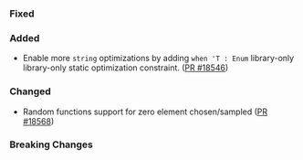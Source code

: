 ### Fixed

### Added

* Enable more `string` optimizations by adding `when 'T : Enum` library-only library-only static optimization constraint. ([PR #18546](https://github.com/dotnet/fsharp/pull/18546))

### Changed

* Random functions support for zero element chosen/sampled ([PR #18568](https://github.com/dotnet/fsharp/pull/18568))

### Breaking Changes

